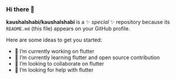### Hi there 👋


**kaushalshabi/kaushalshabi** is a ✨ _special_ ✨ repository because its `README.md` (this file) appears on your GitHub profile.

Here are some ideas to get you started:

- 🔭 I’m currently working on flutter
- 🌱 I’m currently learning flutter and open source contribution
- 👯 I’m looking to collaborate on flutter
- 🤔 I’m looking for help with flutter
<!-- 💬 Ask me about
- 📫 How to reach me: ...
- 😄 Pronouns: ...
- ⚡ Fun fact: ...

-->
